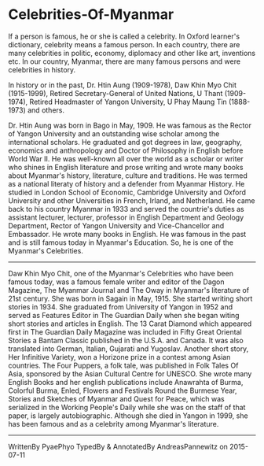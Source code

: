 # Celebrities-Of-Myanmar

If a person is famous, he or she is called a celebrity. In Oxford learner's dictionary, celebrity means a famous person. In each country, there are many celebrities in politic, economy, diplomacy and other like art, inventions etc. In our country, Myanmar, there are many famous persons and were celebrities in history.

In history or in the past, Dr. Htin Aung (1909-1978), Daw Khin Myo Chit (1915-1999), Retired Secretary-General of United Nations, U Thant (1909-1974), Retired Headmaster of Yangon University, U Phay Maung Tin (1888-1973) and others.

Dr. Htin Aung was born in Bago in May, 1909. He was famous as the Rector of Yangon University and an outstanding wise scholar among the international scholars. He graduated and got degrees in law, geography, economics and anthropology and Doctor of Philosophy in English before World War II. He was well-known all over the world as a scholar or writer who shines in English literature and prose writing and wrote many books about Myanmar's history, literature, culture and traditions. He was termed as a national literaty of history and a defender from Myanmar History. He studied in London School of Economic, Cambridge University and Oxford University and other Universities in French, Irland, and Netherland. He came back to his country Myanmar in 1933 and served the countrie's duties as assistant lecturer, lecturer, professor in English Department and Geology Department, Rector of Yangon University and Vice-Chancellor and Embassador. He wrote many books in English. He was famous in the past and is still famous today in Myanmar's Education. So, he is one of the Myanmar's Celebrities.

----
Daw Khin Myo Chit, one of the Myanmar's Celebrities who have been famous today, was a famous female writer and editor of the Dagon Magazine, The Myanmar Journal and The Oway in Myanmar's literature of 21st century. She was born in Sagain in May, 1915. She started writing short stories in 1934. She graduated from University of Yangon in 1952 and served as Features Editor in The Guardian Daily when she began witing short stories and articles in English. The 13 Carat Diamond which appeared first in The Guardian Daily Magazine was included in Fifty Great Oriental Stories a Bantam Classic published in the U.S.A. and Canada. It was also translated into German, Italian, Gujarati and Yugoslav. Another short story, Her Infinitive Variety, won a Horizone prize in a contest among Asian countries. The Four Puppers, a folk tale, was published in Folk Tales Of Asia, sponsored by the Asian Cultural Centre for UNESCO. She wrote many English Books and her english publications include Anawrahta of Burma, Colorful Burma, Enled, Flowers and Festivals Round the Burmese Year, Stories and Sketches of Myanmar and Quest for Peace, which was serialized in the Working People's Daily while she was on the staff of that paper, is largely autobiographic. Although she died in Yangon in 1999, she has been famous and as a celebrity among Myanmar's literature.

----
WrittenBy PyaePhyo
TypedBy & AnnotatedBy AndreasPannewitz on 2015-07-11

